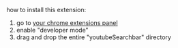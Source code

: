 how to install this extension:
  1) go to [your chrome extensions panel](chrome://extensions/)
  2) enable "developer mode"
  3) drag and drop the entire "youtubeSearchbar" directory
  
